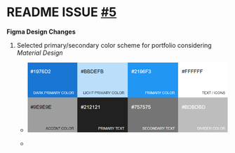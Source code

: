 # README ISSUE [#5](https://github.com/Vets-Who-Code/js-web-path-daniel-swinehart/issues/5)

**Figma Design Changes**

1. Selected primary/secondary color scheme for portfolio considering *Material Design*  
    - ![Material Design Color Palette Choice](images/Portfolio_Palette.png)

    -